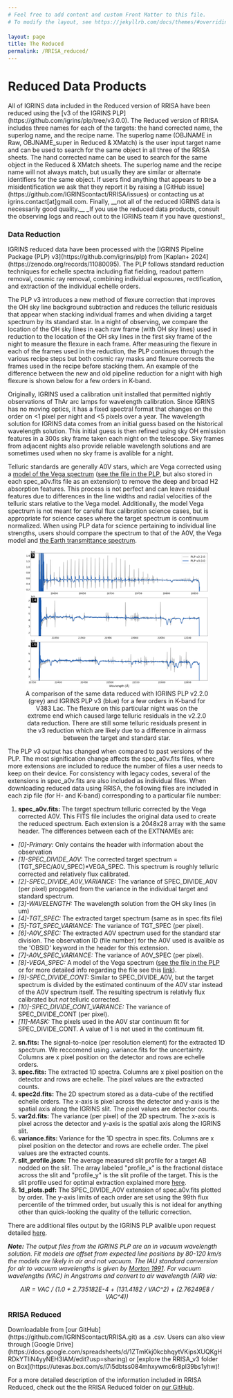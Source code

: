 ```yaml
---
# Feel free to add content and custom Front Matter to this file.
# To modify the layout, see https://jekyllrb.com/docs/themes/#overriding-theme-defaults

layout: page
title: The Reduced
permalink: /RRISA_reduced/
---
```


<h1>Reduced Data Products</h1>
All of IGRINS data included in the Reduced version of RRISA have been reduced using the [v3 of the IGRINS PLP](https://github.com/igrins/plp/tree/v3.0.0). 
The Reduced version of RRISA includes three names for each of the targets: the hand corrected name, the superlog name, and the recipe name.
The superlog name (OBJNAME in Raw, OBJNAME_super in Reduced & XMatch) is the user input target name and can be used to search for the same object in all three of the RRISA sheets. 
The hand corrected name can be used to search for the same object in the Reduced & XMatch sheets.
The superlog name and the recipe name will not always match, but usually they are similar or alternate identifiers for the same object.
If users find anything that appears to be a misidentification we ask that they report it by raising a [GitHub issue](https://github.com/IGRINScontact/RRISA/issues) or contacting us at igrins.contact[at]gmail.com.
Finally, __not all of the reduced IGRINS data is necessarily good quality.__
_If you use the reduced data products, consult the observing logs and reach out to the IGRINS team if you have questions!_

<h3>Data Reduction</h3>
IGRINS reduced data have been processed with the [IGRINS Pipeline Package (PLP) v3](https://github.com/igrins/plp) from [Kaplan+ 2024](https://zenodo.org/records/11080095).
The PLP follows standard reduction techniques for echelle spectra including flat fielding, readout pattern removal, cosmic ray removal, combining individual exposures, rectification, and extraction of the individual echelle orders.

The PLP v3 introduces a new method of flexure correction that improves the OH sky line background subtraction and reduces the telluric residuals that appear when stacking individual frames and when dividing a target spectrum by its standard star. 
In a night of observing, we compare the location of the OH sky lines in each raw frame (with OH sky lines) used in reduction to the location of the OH sky lines in the first sky frame of the night to measure the flexure in each frame. 
After measuring the flexure in each of the frames used in the reduction, the PLP continues through the various recipe steps but both cosmic ray masks and flexure corrects the frames used in the recipe before stacking them.
An example of the difference between the new and old pipeline reduction for a night with high flexure is shown below for a few orders in K-band.

Originally, IGRINS used a calibration unit installed that permitted nightly observations of ThAr arc lamps for wavelength calibration.
Since IGRINS has no moving optics, it has a fixed spectral format that changes on the order on <1 pixel per night and <5 pixels over a year.
The wavelength solution for IGRINS data comes from an initial guess based on the historical wavelength solution.
This initial guess is then refined using sky OH emission features in a 300s sky frame taken each night on the telescope.
Sky frames from adjacent nights also provide reliable wavelength solutions and are sometimes used when no sky frame is avalible for a night.
<!---(this is apparently not true in v3 anymore) The wavelength solution is further refined by using telluric absorption features in the A0V standard at wavelengths greater than 2.1μm.
The dependence of the refinement on the telluric A0V means that the wavelength solution for each target is that copied from the associated telluric star.--->

Telluric standards are generally A0V stars, which are Vega corrected using a [model of the Vega spectrum](http://kurucz.harvard.edu/stars.html) ([see the file in the PLP](https://github.com/igrins/plp/blob/v3.0.0/master_calib/A0V/vegallpr25.50000resam5.npy), but also stored in each spec_a0v.fits file as an extension) to remove the deep and broad H2 absorption features.
This process is not perfect and can leave residual features due to differences in the line widths and radial velocities of the telluric stars relative to the Vega model.
Additionally, the model Vega spectrum is not meant for careful flux calibration science cases, but is appropriate for science cases where the target spectrum is continuum normalized.
When using PLP data for science pertaining to individual line strengths, users should compare the spectrum to that of the A0V, the Vega model and [the Earth transmittance spectrum](https://psg.gsfc.nasa.gov/index.php).
<!---
If the spectrum has significant telluric residuals, we provide Python based tools on the Tutorial page for how to help remove these features. 
If the spectrum has excess A0V residuals, the Vega model and A0V spectrum from the PLP can be used to perform an improved telluric correction. 
Additional A0V observations from the same night might also improve corrections.
--->

<center>
  <figure>
    <img src="/images/20161013_0254.png" alt="A few K-band orders reduced using the old and new pipeline."/>
    <figcaption>A comparison of the same data reduced with IGRINS PLP v2.2.0 (grey) and IGRINS PLP v3 (blue) for a few orders in K-band for V383 Lac. The flexure on this particular night was on the extreme end which caused large telluric residuals in the v2.2.0 data reduction. There are still some telluric residuals present in the v3 reduction which are likely due to a difference in airmass between the target and standard star.</figcaption>
  </figure>
</center>

The PLP v3 output has changed when compared to past versions of the PLP.
The most signification change affects the spec_a0v.fits files, where more extensions are included to reduce the number of files a user needs to keep on their device.
For consistency with legacy codes, several of the extensions in spec_a0v.fits are also included as individual files.
When downloading reduced data using RRISA, the following files are included in each zip file (for H- and K-band) corresponding to a particular file number:
1. **spec_a0v.fits:** The target spectrum telluric corrected by the Vega corrected A0V. This FITS file includes the original data used to create the reduced spectrum. Each extension is a 2048x28 array with the same header. The differences between each of the EXTNAMEs are:
  - _[0]-Primary:_ Only contains the header with information about the observation
  - _[1]-SPEC_DIVIDE_A0V:_ The corrected target spectrum = (TGT_SPEC/A0V_SPEC)*VEGA_SPEC. This spectrum is roughly telluric corrected and relatively flux calibrated.
  - _[2]-SPEC_DIVIDE_A0V_VARIANCE:_ The variance of SPEC_DIVIDE_A0V (per pixel) propgated from the variance in the individual target and standard spectrum.
  - _[3]-WAVELENGTH:_ The wavelength solution from the OH sky lines (in um)
  - _[4]-TGT_SPEC:_ The extracted target spectrum (same as in spec.fits file)
  - _[5]-TGT_SPEC_VARIANCE:_ The variance of TGT_SPEC (per pixel).
  - _[6]-A0V_SPEC:_ The extracted A0V spectrum used for the standard star division. The observation ID (file number) for the A0V used is avalible as the 'OBSID' keyword in the header for this extension.
  - _[7]-A0V_SPEC_VARIANCE:_ The variance of A0V_SPEC (per pixel).
  - _[8]-VEGA_SPEC:_ A model of the Vega spectrum ([see the file in the PLP](https://github.com/igrins/plp/blob/master/master_calib/A0V/vegallpr25.50000resam5.npy) or for more detailed info regarding the file see this [link](http://kurucz.harvard.edu/stars.html)).
  - _[9]-SPEC_DIVIDE_CONT:_ Similar to SPEC_DIVIDE_A0V, but the target spectrum is divided by the estimated continuum of the A0V star instead of the A0V spectrum itself. The resulting spectrum is relativly flux calibrated but _not_ telluric corrected.
  - _[10]-SPEC_DIVIDE_CONT_VARIANCE:_ The variance of SPEC_DIVIDE_CONT (per pixel).
  - _[11]-MASK:_ The pixels used in the A0V star continuum fit for SPEC_DIVIDE_CONT. A value of 1 is not used in the continuum fit.
2. **sn.fits:** The signal-to-noice (per resolution element) for the extracted 1D spectrum. We reccomend using .variance.fits for the uncertainty. Columns are x pixel position on the detector and rows are echelle orders.
3. **spec.fits:** The extracted 1D spectra. Columns are x pixel position on the detector and rows are echelle. The pixel values are the extracted counts.
4. **spec2d.fits:** The 2D spectrum stored as a data-cube of the rectified echelle orders. The x-axis is pixel across the detector and y-axis is the spatial axis along the IGRINS slit. The pixel values are detector counts.
5. **var2d.fits:** The variance (per pixel) of the 2D spectrum. The x-axis is pixel across the detector and y-axis is the spatial axis along the IGRINS slit.
6. **variance.fits:** Variance for the 1D spectra in spec.fits. Columns are x pixel position on the detector and rows are echelle order. The pixel values are the extracted counts.
7. **slit_profile.json:** The average measured slit profile for a target AB nodded on the slit. The array labeled "profile_x" is the fractional distace across the slit and "profile_y" is the slit profile of the target. This is the slit profile used for optimal extraction explained more [here](https://github.com/igrins/plp/wiki/One-dimensional-spectra-extraction).
8. **1d_plots.pdf:** The SPEC_DIVIDE_A0V extension of spec.a0v.fits plotted by order. The y-axis limits of each order are set using the 99th flux percentile of the trimmed order, but usually this is not ideal for anything other than quick-looking the quality of the telluric correction. 

There are additional files output by the IGRINS PLP avalible upon request detailed [here](https://github.com/igrins/plp/wiki/PLP-Data-Reduction-Products).

<!---
The PLP outputs several files for each reduction:
1. **spec_A0v.fits:** The target spectrum telluric corrected by the Vega corrected A0V. This FITS file includes the original data used to create the reduced spectrum. Each extension is a 2048x28 array with the same header. The differences between each of the EXTNAMEs are:
  - _[0]-Primary:_ The corrected target spectrum = (TGT_SPEC/A0V_SPEC)*VEGA_SPEC
  - _[1]-Wavelength:_ The wavelength solution - in um (so 1.42um for instance)
  - _[2]-TGT_SPEC:_ The extracted target spectrum (from the target spec.fits file)
  - _[3]-A0V_SPEC:_ The extracted A0V spectrum (from the A0V spec.fits file)
  - _[4]-VEGA_SPEC:_ A model of the Vega spectrum ([see the file in the PLP](https://github.com/igrins/plp/blob/master/master_calib/A0V/vegallpr25.50000resam5.npy) or for more detailed info regarding the file see this [link](http://kurucz.harvard.edu/stars.html)).
2. **sn.fits** (for both target and A0): Signal-to-Noise per pixel matching to the spec.fits output.
3. **variance.fits** (for both target and A0): Variance per pixel matching spec.fits output.
4. **spec.fits** (for both target and A0): The source spectrum. It says the spectral unit is ADUs.
5. **spec_flattened.fits** (A0): The flattened A0 spectrum.
6. **spec2d.fits** (for both target and A0): the two dimension spectrum
7. **var2d.fits** (for both target and A0): the two dimensional variance
8. **wave.fits** (for both target and A0): The vacuum wavelength solution for a given source, in nm (so 1429nm for instance).
--->

__*Note:*__ _The output files from the IGRINS PLP are an in vacuum wavelength solution. Fit models are offset from expected line positions by 80-120 km/s the models are likely in air and not vacuum. The IAU standard conversion for air to vacuum wavelengths is given by [Morton 1991](https://ui.adsabs.harvard.edu/abs/1991ApJS...77..119M/abstract). For vacuum wavelengths (VAC) in Angstroms and convert to air wavelength (AIR) via:_
<center>
<em>AIR = VAC / (1.0 + 2.735182E-4 + (131.4182 / VAC^2) + (2.76249E8 / VAC^4))</em>
</center>

<!---
<h3><b>New in RRISA v1: Rtell Data Products & File Format</b></h3>

<center>
  <figure>
    <img src="/images/SZ_Cha_rtell.png" alt="A comparison between the original IGRINS data product and the rtell IGRINS data product for SZ Cha."/>
    <figcaption>A comparison between the SZ Cha IGRINS spectrum from the IGRINS PLP and from rtell. The IGRINS PLP spectrum is shown in black and the rtell spectrum is shown in red.</figcaption>
  </figure>
</center>

The rtell data products take the original reduced spectra output from the IGRINS PLP and improve the pixel alignment between the A0V standard star spectrum and the target spectrum using a strong telluric sky line (between 16452-16458 and 21740-21752 Angstroms in H- and K-Band respectively) featured in the spectra.
We identify the center of the telluric feature in both the standard and target spectra by fitting a gaussian.
The shift between the two centers is identified and the standard star spectrum is shifted in pixel space to align with the center of the target spectrum.
The rtell spectrum is produced by dividing the original target spectrum by the shifted standard spectrum and multiplying by the Vega model.
Unlike the IGRINS PLP data products, the divided spectrum, wavelength solution, target spectrum, shifted standard spectrum, Vega model, and SNR per resolution element are available in one FITS file as separate extensions.
Additionally, when an rtell file is available for an object, we provide three additional files in RRISA:
1. plots showing the initial sky-line gaussian guess and the final gaussian fit for the telluric line in the target spectrum
2. plots showing the initial sky-line gaussian guess and the final gaussian fit for the telluric line in the standard spectrum (see Figure below)
3. a text file with information about both the target and standard spectrum, the shift implemented, and the filename for the rtell spectrum

<center>
  <figure>
    <img src="/images/SZ_Cha_standard.png" alt="The standard star spectrum telluric line fits for an SZ Cha rtell file."/>
    <figcaption>The K-Band telluric feature fits for a standard star used in an SZ Cha IGRINS rtell reduction. The right shows the 'close' initial priors fed into scipy.curve_fit, the left shows the final gaussian from scipy.curve_fit with the center pixel labeled in the legend.</figcaption>
  </figure>
</center>

The new rtell file is supported through the most recent version of [muler](https://github.com/OttoStruve/muler) and we provide the code that produces the rtell data products for reference in the rtell folder in the RRISA repository.
--->

<h3>RRISA Reduced</h3>
Downloadable from [our GitHub](https://github.com/IGRINScontact/RRISA.git) as a .csv. Users can also view through [Google Drive](https://docs.google.com/spreadsheets/d/1ZTmKkj0kcbhqytVKipsXUQKgHRDkYTIiN4yyNEH3lAM/edit?usp=sharing) or [explore the RRISA_v3 folder on Box](https://utexas.box.com/s/l7i5dbtss084mhxywmc6r8pl39bs1yhw)!

For a more detailed description of the information included in RRISA Reduced, check out the the RRISA Reduced folder on [our GitHub](https://github.com/IGRINScontact/RRISA/tree/main/RRISA_Reduced).
